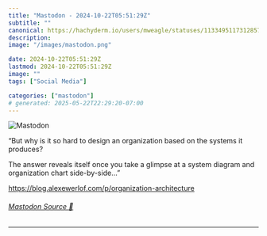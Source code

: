 ```yaml
---
title: "Mastodon - 2024-10-22T05:51:29Z"
subtitle: ""
canonical: https://hachyderm.io/users/mweagle/statuses/113349511731285701
description:
image: "/images/mastodon.png"

date: 2024-10-22T05:51:29Z
lastmod: 2024-10-22T05:51:29Z
image: ""
tags: ["Social Media"]

categories: ["mastodon"]
# generated: 2025-05-22T22:29:20-07:00
---
```

![Mastodon](/images/mastodon.png)

<p>“But why is it so hard to design an organization based on the systems it produces?</p><p>The answer reveals itself once you take a glimpse at a system diagram and organization chart side-by-side…”</p><p><a href="https://blog.alexewerlof.com/p/organization-architecture" target="_blank" rel="nofollow noopener noreferrer" translate="no"><span class="invisible">https://</span><span class="ellipsis">blog.alexewerlof.com/p/organiz</span><span class="invisible">ation-architecture</span></a></p>


###### [Mastodon Source 🐘](https://hachyderm.io/@mweagle/113349511731285701)

___

